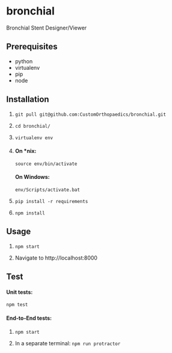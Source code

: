 # bronchial
Bronchial Stent Designer/Viewer

## Prerequisites

 - python
 - virtualenv
 - pip
 - node

## Installation
1.	`git pull git@github.com:CustomOrthopaedics/bronchial.git`

2.	`cd bronchial/`

3.	`virtualenv env`

4. 
	#### On *nix:
	
	`source env/bin/activate`
	
	#### On Windows:
	
	`env/Scripts/activate.bat`

5.	`pip install -r requirements`

6.	`npm install`

## Usage

1.	`npm start`
	
2.	Navigate to http://localhost:8000


## Test
#### Unit tests:

`npm test`

#### End-to-End tests:

1.	`npm start`

2.	In a separate terminal: `npm run protractor`

